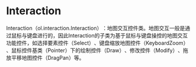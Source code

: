 # Interaction
Interaction（ol.interaction.Interaction）​：地图交互控件类。地图交互一般是通过鼠标与键盘进行的，因此Interaction的子类为基于鼠标与键盘操控的地图交互功能控件，如选择要素控件（Select）​、键盘缩放地图控件（KeyboardZoom）​、鼠标控件基类（Pointer）下的绘制控件（Draw）​、修改控件（Modify）​、拖放平移地图控件（DragPan）等。